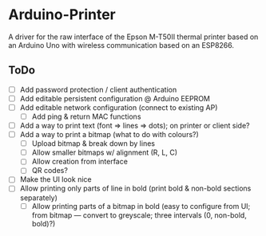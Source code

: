 # Arduino-Printer

A driver for the raw interface of the Epson M-T50II thermal printer based on an Arduino Uno with wireless communication based on an ESP8266.

## ToDo
- [ ] Add password protection / client authentication
- [ ] Add editable persistent configuration @ Arduino EEPROM
- [ ] Add editable network configuration (connect to existing AP)
    - [ ] Add ping & return MAC functions
- [ ] Add a way to print text (font => lines => dots); on printer or client side?
- [ ] Add a way to print a bitmap (what to do with colours?)
    - [ ] Upload bitmap & break down by lines
    - [ ] Allow smaller bitmaps w/ alignment (R, L, C)
    - [ ] Allow creation from interface
    - [ ] QR codes?
- [ ] Make the UI look nice
- [ ] Allow printing only parts of line in bold (print bold & non-bold sections separately)
    - [ ] Allow printing parts of a bitmap in bold (easy to configure from UI; from bitmap — convert to greyscale; three intervals (0, non-bold, bold)?) 
